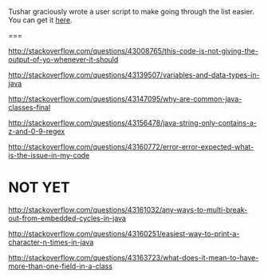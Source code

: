 Tushar graciously wrote a user script to make going through the list easier. You can get it [here](https://github.com/tusharjadhav219/Userscript-for-delete-candidates).

===

http://stackoverflow.com/questions/43008765/this-code-is-not-giving-the-output-of-yo-whenever-it-should

http://stackoverflow.com/questions/43139507/variables-and-data-types-in-java

http://stackoverflow.com/questions/43147095/why-are-common-java-classes-final

http://stackoverflow.com/questions/43156478/java-string-only-contains-a-z-and-0-9-regex

http://stackoverflow.com/questions/43160772/error-error-expected-what-is-the-issue-in-my-code



NOT YET
====

http://stackoverflow.com/questions/43161032/any-ways-to-multi-break-out-from-embedded-cycles-in-java

http://stackoverflow.com/questions/43160251/easiest-way-to-print-a-character-n-times-in-java

http://stackoverflow.com/questions/43163723/what-does-it-mean-to-have-more-than-one-field-in-a-class